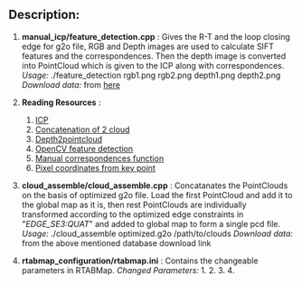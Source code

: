 ## Description: ##

1. **manual_icp/feature_detection.cpp** : Gives the R-T and the loop closing edge for g2o file, RGB and Depth images are used to calculate SIFT features and the correspondences. Then the depth image is converted into PointCloud which is given to the ICP along with correspondences.  
	*Usage:* ./feature_detection rgb1.png rgb2.png depth1.png depth2.png  
	*Download data:* from [here](https://drive.google.com/drive/folders/1AmbcwgK6rQJtM-TxdzpmFXIA18UK4Pl3?usp=sharing)

2. **Reading Resources** :
	1. [ICP](http://pointclouds.org/documentation/tutorials/iterative_closest_point.php)
	2. [Concatenation of 2 cloud](http://pointclouds.org/documentation/tutorials/pairwise_incremental_registration.php#pairwise-incremental-registration)
	3. [Depth2pointcloud](https://github.com/ZJULiXiaoyang/depth2pointCloud)
	4. [OpenCV feature detection](https://docs.opencv.org/4.0.0-beta/d5/d6f/tutorial_feature_flann_matcher.html)
	5. [Manual correspondences function](http://docs.pointclouds.org/trunk/classpcl_1_1registration_1_1_transformation_estimation_s_v_d.html#ac2e675e113bd1762962c36618456bee3)
	6. [Pixel coordinates from key point](https://stackoverflow.com/questions/30716610/how-to-get-pixel-coordinates-from-feature-matching-in-opencv-python)

3. **cloud_assemble/cloud_assemble.cpp** : Concatanates the PointClouds on the basis of optimized g2o file. Load the first PointCloud and add it to the global map as it is, then rest PointClouds are individually transformed according to the optimized edge constraints in "*EDGE_SE3:QUAT*" and added to global map to form a single pcd file.
	*Usage:* ./cloud_assemble optimized.g2o /path/to/clouds
	*Download data:* from the above mentioned database download link 

4. **rtabmap_configuration/rtabmap.ini** : Contains the changeable parameters in RTABMap.
	*Changed Parameters:* 
		1. 	<param name="Reg/Force3Dof" value="true"/>
		2.	<param name="Optimizer/Slam2D" value="true"/>
		3.	<param name="Optimizer/Strategy" value="0"/>
		4.	<param name="Optimizer/VarianceIgnored" value="0"/>